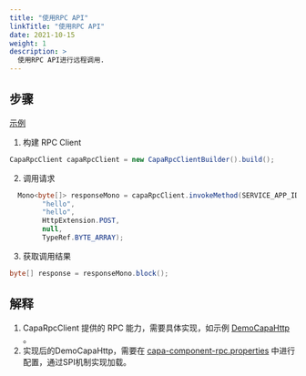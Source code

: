 ```yaml
---
title: "使用RPC API"
linkTitle: "使用RPC API"
date: 2021-10-15 
weight: 1 
description: >
  使用RPC API进行远程调用.
---
```


## 步骤

[示例](https://github.com/reactivegroup/capa/blob/master/examples/src/main/java/group/rxcloud/capa/examples/rpc/DemoRpcClient.java)

1. 构建 RPC Client

```java
CapaRpcClient capaRpcClient = new CapaRpcClientBuilder().build();
```

2. 调用请求

```java
  Mono<byte[]> responseMono = capaRpcClient.invokeMethod(SERVICE_APP_ID,
        "hello",
        "hello",
        HttpExtension.POST,
        null,
        TypeRef.BYTE_ARRAY);
```

3. 获取调用结果

```java
byte[] response = responseMono.block();
```

## 解释
1. CapaRpcClient 提供的 RPC 能力，需要具体实现，如示例 [DemoCapaHttp](https://github.com/reactivegroup/capa/blob/master/examples/src/main/java/group/rxcloud/capa/examples/rpc/DemoRpcClient.java) 。
2. 实现后的DemoCapaHttp，需要在 [capa-component-rpc.properties](https://github.com/reactivegroup/capa/blob/master/sdk-spi-demo/src/main/resources/capa-component-rpc.properties) 中进行配置，通过SPI机制实现加载。


